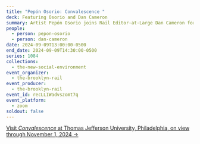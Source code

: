 ```yaml
---
title: "Pepón Osorio: Convalescence "
deck: Featuring Osorio and Dan Cameron
summary: Artist Pepón Osorio joins Rail Editor-at-Large Dan Cameron for a conversation.
people:
  - person: pepon-osorio
  - person: dan-cameron
date: 2024-09-09T13:00:00-0500
end_date: 2024-09-09T14:30:00-0500
series: 1084
collections:
  - the-new-social-environment
event_organizer:
  - the-brooklyn-rail
event_producer:
  - the-brooklyn-rail
event_id: recLLIWadvszomt7q
event_platform:
  - zoom
soldout: false
---
```

[V﻿isit *Convalescence* at Thomas Jefferson University, Philadelphia, on view through November 1, 2024 →](https://philadelphiacontemporary.org/projects/convalescence-pepon-osorio)